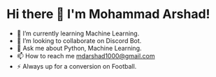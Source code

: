 #    Hi there 👋 I'm Mohammad Arshad! 
- 🌱 I’m currently learning Machine Learning.
- 👯 I’m looking to collaborate on Discord Bot.
- 💬 Ask me about Python, Machine Learning.
- 📫 How to reach me mdarshad1000@gmail.com
- ⚡ Always up for a conversion on Football.
